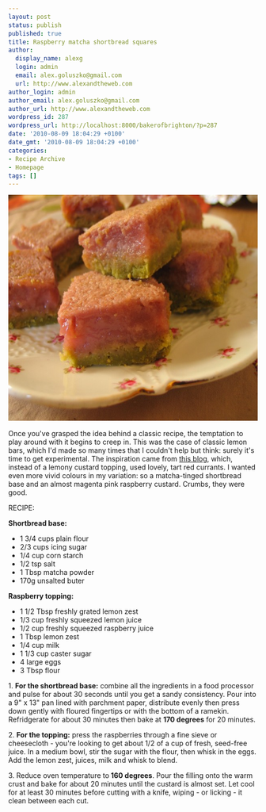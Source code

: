 ```yaml
---
layout: post
status: publish
published: true
title: Raspberry matcha shortbread squares
author:
  display_name: alexg
  login: admin
  email: alex.goluszko@gmail.com
  url: http://www.alexandtheweb.com
author_login: admin
author_email: alex.goluszko@gmail.com
author_url: http://www.alexandtheweb.com
wordpress_id: 287
wordpress_url: http://localhost:8000/bakerofbrighton/?p=287
date: '2010-08-09 18:04:29 +0100'
date_gmt: '2010-08-09 18:04:29 +0100'
categories:
- Recipe Archive
- Homepage
tags: []
---
```

<p><a href="/images/2010/08/IMG_2990-copy.jpg"><img class="alignnone size-medium wp-image-288" title="Raspberry matcha shortbread squares" src="/images/2010/08/IMG_2990-copy-620x456.jpg" alt="Raspberry matcha shortbread squares" width="620" height="456" /></a></p>
<p>Once you've grasped the idea behind a classic recipe, the temptation to play around with it begins to creep in. This was the case of classic lemon bars, which I'd made so many times that I couldn't help but think: surely it's time to get experimental. The inspiration came from <a href="http://www.thedailyspud.com/2010/07/14/lemon-bars-shortbread-redcurrants/#comment-35897">this blog</a>, which, instead of a lemony custard topping, used lovely, tart red currants. I wanted even more vivid colours in my variation: so a matcha-tinged shortbread base and an almost magenta pink raspberry custard. Crumbs, they were good.</p>
<p>RECIPE:</p>
<p><strong>Shortbread base:</strong></p>
<ul>
<li> 1 3/4 cups plain flour</li>
<li> 2/3 cups icing sugar</li>
<li> 1/4 cup corn starch</li>
<li> 1/2 tsp salt</li>
<li> 1 Tbsp matcha powder</li>
<li> 170g unsalted buter</li>
</ul>
<p><strong>Raspberry topping:</strong></p>
<ul>
<li> 1 1/2 Tbsp freshly grated lemon zest</li>
<li> 1/3 cup freshly squeezed lemon juice</li>
<li> 1/2 cup freshly squeezed raspberry juice</li>
<li> 1 Tbsp lemon zest</li>
<li> 1/4 cup milk</li>
<li> 1 1/3 cup caster sugar</li>
<li> 4 large eggs</li>
<li> 3 Tbsp flour</li>
</ul>
<p>1. <strong>For the shortbread base:</strong> combine all the ingredients in a food processor and pulse for about 30 seconds until you get a sandy consistency. Pour into a 9" x 13" pan lined with parchment paper, distribute evenly then press down gently with floured fingertips or with the bottom of a ramekin. Refridgerate for about 30 minutes then bake at <strong>170 degrees</strong> for 20 minutes.</p>
<p>2. <strong>For the topping:</strong> press the raspberries through a fine sieve or cheesecloth - you're looking to get about 1/2 of a cup of fresh, seed-free juice. In a medium bowl, stir the sugar with the flour, then whisk in the eggs. Add the lemon zest, juices, milk and whisk to blend.</p>
<p>3. Reduce oven temperature to<strong> 160 degrees</strong>. Pour the filling onto the warm crust and bake for about 20 minutes until the custard is almost set. Let cool for at least 30 minutes before cutting with a knife, wiping - or licking - it clean between each cut.</p>
